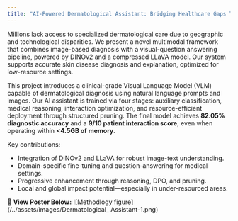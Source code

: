 ```yaml
---
title: "AI-Powered Dermatological Assistant: Bridging Healthcare Gaps Through Multimodal Intelligence"
---
```


Millions lack access to specialized dermatological care due to geographic and technological disparities. We present a novel multimodal framework that combines image-based diagnosis with a visual-question answering pipeline, powered by DINOv2 and a compressed LLaVA model. Our system supports accurate skin disease diagnosis and explanation, optimized for low-resource settings.

<!--more-->

This project introduces a clinical-grade Visual Language Model (VLM) capable of dermatological diagnosis using natural language prompts and images. Our AI assistant is trained via four stages: auxiliary classification, medical reasoning, interaction optimization, and resource-efficient deployment through structured pruning. The final model achieves **82.05% diagnostic accuracy** and a **9/10 patient interaction score**, even when operating within **<4.5GB of memory**.

Key contributions:
- Integration of DINOv2 and LLaVA for robust image-text understanding.
- Domain-specific fine-tuning and question-answering for medical settings.
- Progressive enhancement through reasoning, DPO, and pruning.
- Local and global impact potential—especially in under-resourced areas.

📄 **View Poster Below:**
![Methodlogy figure](/../assets/images/Dermatological_ Assistant-1.png)
